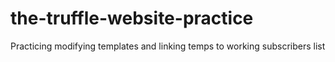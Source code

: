 # the-truffle-website-practice
Practicing modifying templates and linking temps to working subscribers list
